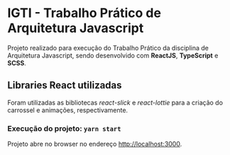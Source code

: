 # IGTI - Trabalho Prático de Arquitetura Javascript

Projeto realizado para execução do Trabalho Prático da disciplina de Arquitetura Javascript, sendo desenvolvido com **ReactJS**, **TypeScript** e **SCSS**.

## Libraries React utilizadas

Foram utilizadas as bibliotecas *react-slick* e *react-lottie* para a criação do carrossel e animações, respectivamente.

### Execução do projeto: `yarn start`

Projeto abre no browser no endereço [http://localhost:3000](http://localhost:3000).
